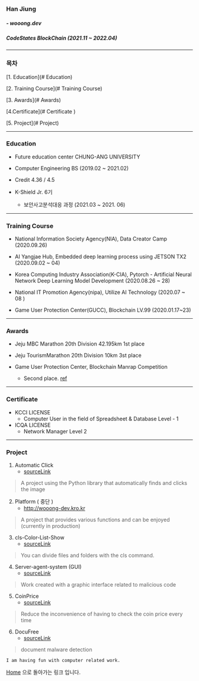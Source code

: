 ### Han Jiung 

##### - wooong.dev



##### CodeStates BlockChain (2021.11 ~ 2022.04)

***



### 목차

[1. Education](# Education)

[2. Training Course](# Training Course)

[3. Awards](# Awards)

[4.Certificate](# Certificate )

[5. Project](# Project)



***



### Education



-  Future education center CHUNG-ANG UNIVERSITY 
  - Computer Engineering BS (2019.02 ~ 2021.02)
  - Credit 4.36 / 4.5
  
  
  
- K-Shield Jr. 6기
  - 보안사고분석대응 과정 (2021.03 ~ 2021. 06)


***



### Training Course



- National Information Society Agency(NIA), Data Creator Camp (2020.09.26)

- AI Yangjae Hub, Embedded deep learning process using JETSON TX2 (2020.09.02 ~ 04)

- Korea Computing Industry Association(K-CIA), Pytorch - Artificial Neural Network Deep Learning Model Development (2020.08.26 ~ 28)

- National IT Promotion Agency(nipa), Utilize AI Technology (2020.07 ~ 08 )

- Game User Protection Center(GUCC), Blockchain LV.99 (2020.01.17~23)

  



***



### Awards

- Jeju MBC Marathon 20th Division 42.195km 1st place

- Jeju TourismMarathon 20th Division 10km 3st place

- Game User Protection Center, Blockchain Manrap Competition
  - Second place. [ref](http://gamefocus.co.kr/detail.php?number=102179)
  
    

***



### Certificate



- KCCI LICENSE
  - Computer User in the field of Spreadsheet & Database Level - 1
- ICQA LICENSE
  - Network Manager Level 2



***



### Project

 

1. Automatic Click
   - [sourceLink](https://github.com/wooongdev/ToyProject)

>  A project using the Python library that automatically finds and clicks the image



2. Platform ( 중단 )
   - http://wooong-dev.kro.kr

> A project that provides various functions and can be enjoyed (currently in production)

 

3. cls-Color-List-Show
   - [sourceLink](https://github.com/wooongdev/cls-Color-List-Show)

> You can divide files and folders with the cls command.



4. Server-agent-system (GUI)
   - [sourceLink](https://github.com/wooongdev/server-angent-system)

> Work created with a graphic interface related to malicious code



5. CoinPrice
   - [sourceLink](https://github.com/wooongdev/server-angent-system)

> Reduce the inconvenience of having to check the coin price every time



6. DocuFree
   - [sourceLink](https://github.com/rjursi/DocuFree)

> document malware detection

```
I am having fun with computer related work.
```



[Home](https://wooongdev.github.io/) 으로 돌아가는 링크 입니다.

